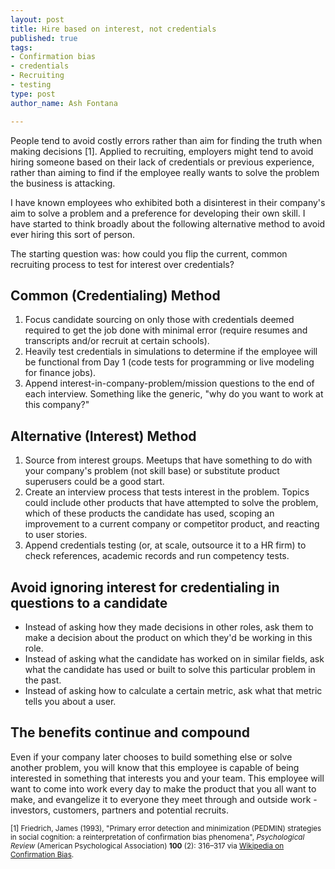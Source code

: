 ```yaml
--- 
layout: post
title: Hire based on interest, not credentials
published: true
tags: 
- Confirmation bias
- credentials
- Recruiting
- testing
type: post
author_name: Ash Fontana

---
```


People tend to avoid costly errors rather than aim for finding the truth when making decisions [1]. Applied to recruiting, employers might tend to avoid hiring someone based on their lack of credentials or previous experience, rather than aiming to find if the employee really wants to solve the problem the business is attacking.

I have known employees who exhibited both a disinterest in their company's aim to solve a problem and a preference for developing their own skill. I have started to think broadly about the following alternative method to avoid ever hiring this sort of person.

The starting question was: how could you flip the current, common recruiting process to test for interest over credentials?

Common (Credentialing) Method
-----------------------------

<ol>
	<li>Focus candidate sourcing on only those with credentials deemed required to get the job done with minimal error (require resumes and transcripts and/or recruit at certain schools).</li>
	<li>Heavily test credentials in simulations to determine if the employee will be functional from Day 1 (code tests for programming or live modeling for finance jobs).</li>
	<li>Append interest-in-company-problem/mission questions to the end of each interview. Something like the generic, "why do you want to work at this company?"</li>
</ol>

Alternative (Interest) Method
-----------------------------

<ol>
	<li>Source from interest groups. Meetups that have something to do with your company's problem (not skill base) or substitute product superusers could be a good start.</li>
	<li>Create an interview process that tests interest in the problem. Topics could include other products that have attempted to solve the problem, which of these products the candidate has used, scoping an improvement to a current company or competitor product, and reacting to user stories.</li>
	<li>Append credentials testing (or, at scale, outsource it to a HR firm) to check references, academic records and run competency tests.</li>
</ol>

Avoid ignoring interest for credentialing in questions to a candidate
---------------------------------------------------------------------

<ul>
	<li>Instead of asking how they made decisions in other roles, ask them to make a decision about the product on which they'd be working in this role.</li>
	<li>Instead of asking what the candidate has worked on in similar fields, ask what the candidate has used or built to solve this particular problem in the past.</li>
	<li>Instead of asking how to calculate a certain metric, ask what that metric tells you about a user.</li>
</ul>

The benefits continue and compound
----------------------------------

Even if your company later chooses to build something else or solve another problem, you will know that this employee is capable of being interested in something that interests you and your team. This employee will want to come into work every day to make the product that you all want to make, and evangelize it to everyone they meet through and outside work - investors, customers, partners and potential recruits.

<small>
[1] Friedrich, James (1993), "Primary error detection and minimization (PEDMIN) strategies in social cognition: a reinterpretation of confirmation bias phenomena", <em>Psychological Review</em> (American Psychological Association) <strong>100</strong> (2): 316–317 via <a href="http://en.wikipedia.org/wiki/Confirmation_bias">Wikipedia on Confirmation Bias</a>.
</small>